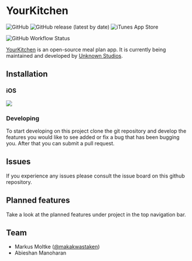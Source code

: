 # YourKitchen

![GitHub](https://img.shields.io/github/license/Unknown-Studios/YourKitchen-iOS) ![GitHub release (latest by date)](https://img.shields.io/github/v/release/unknown-studios/YourKitchen-iOS) ![iTunes App Store](https://img.shields.io/itunes/v/1517075092?color=%23f6b000&label=App%20Store&logo=data%3Aimage%2Fpng%3Bbase64%2CiVBORw0KGgoAAAANSUhEUgAAACAAAAAgCAMAAABEpIrGAAACDVBMVEUAAAD%2FrQD%2FrQD%2FrQD%2FrQD%2FrQD%2FrQD%2FrQD%2FrQD%2FrQD%2FrQD%2FrQD%2FrQD%2FrQD%2FrQD%2FrQD%2FrQD%2FrQD%2FrQD%2FrQD%2FrQD%2FrQD%2FrQD%2FrQD%2FrQD%2FrQD%2B1oH%2B1oP%2B14b%2B2Ij%2B2Yz%2B2o7%2B2pD%2B25H%2B25L%2B3JP%2B3Zn%2B3pz%2B3p7%2B357%2B35%2F%2B36D%2B4KD%2B4aX%2B46v%2B463%2B5bT%2B5rP%2B57j%2B57n%2B6Ln%2B6Lz%2B6b7%2B6b%2F%2B68H%2B68P%2B7MX%2B7Mb%2B7Mj%2B7cj%2B7cv%2B7s3%2B7s7%2B78%2F%2B79D%2B79L%2B8NL%2B8NT%2B8dX%2B8tr%2B89z%2B9N%2F%2B9OH%2B9eL%2B9eP%2B9eX%2B9uf%2B%2BO3%2B%2Be7%2B%2BfD%2B%2B%2FP%2B%2B%2FT%2B%2B%2FX%2B%2FPj%2B%2Ffr%2B%2Ffz%2B%2Fv3%2B%2Fv7%2B%2Fv%2F%2B%2F%2F%2F%2FqwD%2FrAD%2FrQD%2FrgT%2FrgX%2Frwj%2FsAr%2FsQ7%2Fsg%2F%2FsxL%2FsxP%2FtBb%2FtRj%2FtRr%2Fthz%2Fth3%2Fth7%2Ftx%2F%2FtyL%2FuCL%2FuCP%2FuCX%2FuCf%2Fuy3%2FvDD%2FvTH%2FvTL%2FvTT%2FvjT%2FvjX%2Fvjf%2Fvzn%2FwD3%2FwT%2F%2FwUD%2FwkL%2Fw0X%2Fw0b%2FxU3%2Fxk%2F%2Fx1H%2Fx1P%2FyFb%2FyFf%2FyFj%2FyVv%2Fylz%2Fy17%2Fy1%2F%2FzGH%2FzWb%2FzWf%2Fz23%2F0G3%2F0G%2F%2F0HD%2F0XD%2F1Hv%2F1oL%2F3JL%2F3JP%2F3Zj%2F3pj%2F4qX%2F5Kv%2F68L%2F68P%2F8NH%2F8NL%2F8tf%2F9N7%2F9N%2F%2F9%2Bb%2F9%2Bj%2F%2BOj%2F%2Be7%2F%2Bu%2F%2F%2BvD%2F%2B%2FL%2F%2FPb%2F%2FPf%2F%2Fv3%2F%2Fv7%2F%2F%2F7%2F%2F%2F8Q7IXvAAAAGnRSTlMAAAIKLzxQUVRVY4GCqbC929zj6%2Bzt9fb3%2FordblMAAAJDSURBVHjaVJIDn%2BRAEMWTwdrO2YuzbdvIvLrMrXVc27ZtK%2FUZr2cW6X0%2F9%2Ft3WdmSqtqdQaERcZoWFxEa5LSr6paxY%2FuERGnYkhYV4iMQ2XcExwLJxe0Dg4MD7cXJQGywwyJUm184IatvYslkIXNpoi8LFO5nU7f9gGi4W6fWhbe2vLwmqPWpVjeiAzYJVfWPRtrQKvPCWHdVUVFV99gC8%2BpQGqL9VdWbPwxpoyavjOQb8MrIH1lhczQNYZ46VHswuYdMnm3w2AQigstomGVzyE3BdgH4xqBtlWcqQck%2FczL%2BfCfKzSJUzvBqG2J8VcUeguxJXmkEoe5U4v7zuSh8cIgIjSs8mY0Qu%2BKMRJ%2FJwwYRuq6cS3iY9%2BOsniTyGMNs9iHSqQRqyeM8XwAB7Ll2%2BeSTsuoPeqIAUDDP48laoBKK4kUeMzxPR25eP%2F289oDuBcgY48VihCoRaDe5CySUdOv2mZcdF7YAdLHZjgglDgO8VuUFEp49v%2F%2B6546uJ3iBqjUeQJyiYZCXizwA9upfv75vursNFC3zIDQZqH73Tb%2F3%2B9JuQE7hPvr1bQsO7k4hF4mSdzeSUf5GAFaRUpuE0g%2B3Usg4JgCrTWlQhIqP91LJ1SEAa1DSqEWVnx6lE3oFYI1aWhah5vPjTKBfANay5HWj%2FsvTHGCfHi%2BtWz4YV%2FO3F7%2BAw%2FoJ6WDkk%2FvX%2Be3VXxeO6xeHpZP7P6REu2h%2BhF9LSb15ZNhaeKJFS%2FYRYSuWr1oTiUj2BDMO4axHOPMSzP4AwbVKXEJ5yP4AAAAASUVORK5CYII%3D)

![GitHub Workflow Status](https://img.shields.io/github/workflow/status/unknown-studios/YourKitchen-iOS/build_ios?label=Build%20develop)

[YourKitchen](https://yourkitchen.io) is an open-source meal plan app. It is currently being maintained and developed by [Unknown Studios](https://unknown-studios.com).

## Installation

### iOS

[<img src="https://yourkitchen.io/static/media/AppStoreBadge.8c4986ee.svg"/>](https://apps.apple.com/us/app/yourkitchen/id1517075092)

### Developing

To start developing on this project clone the git repository and develop the features you would like to see added or fix a bug that has been bugging you. After that you can submit a pull request.

## Issues

If you experience any issues please consult the issue board on this github repository.

## Planned features

Take a look at the planned features under project in the top navigation bar.

## Team

- Markus Moltke ([@makakwastaken](https://github.com/MakakWasTaken))
- Abieshan Manoharan
